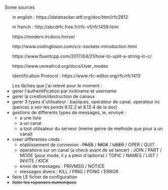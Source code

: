 <p>Some sources
	<ul>in english : https://datatracker.ietf.org/doc/html/rfc2812</ul>
	<ul>in french : http://abcdrfc.free.fr/rfc-vf/rfc1459.html</ul>
	<ul> https://modern.ircdocs.horse/</ul>
	<ul>http://www.codingbison.com/c/c-sockets-introduction.html</ul>
	<ul>https://www.fluentcpp.com/2017/04/21/how-to-split-a-string-in-c/</ul>
	<ul>https://www.unrealircd.org/docs/User_modes</ul>
	<ul>Identification Protocol : https://www.rfc-editor.org/rfc/rfc1413</ul>
</p>
<p><!-- Mon travail-->
<!-- <ul> mon so.notion avec un debrousaillage (j'ai besoin de vos mail pour vous inviter) https://www.notion.so/RFC-1459-Franc-ais-3d787c459ef14c849fa3ece854073952</ul> -->
<ul> Les tâches que j'ai relevé pour le moment :
<li>gerer l'authentification par nickname et username</li>
<li>gerer la creation/destruction de canaux</li>
<li>gerer 3 types d'utilisateur : basiques, operateur de canal, operateur irc (pencez a voir les points 8.12.2 et 8.12.4 de la doc)</li>
<li>gestions de differents types de messages, ie, envoyé :
	<ul>
		<li>a une liste</li>
		<li>a un canal</li>
		<li>a tout utilisateur du serveur (meme genre de methode que pour a un canal)</li>
	</ul>
</li>
<li>creer differentes cmds :
	<ul>
		<li>etablissement de connexion :
			<strike>PASS</strike> / 
			<strike>NICK</strike> / 
			<strike>USER</strike> / OPER / QUIT</li>
		<li>operations sur un canal (a check avant de se lancer) : JOIN / PART / MODE (pour mode, il y a plein d'options) / TOPiC / NAMES / LIST / INVITE / KICK</li>
		<!-- <li>Requetes et cmd serveur : VERSION / STATS / TIME / iNVITE / ADMIN (penser a voir 8.12.4 de la doc) / INFO</li> -->
		<li>envoi de messages : PRIVMSG / NOTICE</li>
		<!-- <li>Requete basee sur les utilisateurs : WHO / WHOIS / WHOWAS</li> -->
		<li>messages divers : KiLL / PING / PONG / ERROR </li>
		<!-- <li>messages optionnels : AWAY / REHASH / RESTART / SUMMON (? la je suis pas sure) / USERS / WALLOPS / USERHOST / ISON</li> -->
	</ul>
</li>
<li>faire LE ficher de configuration</li>
<li><strike>lister les reponses numeriques</strike></li>
</ul>
</p>